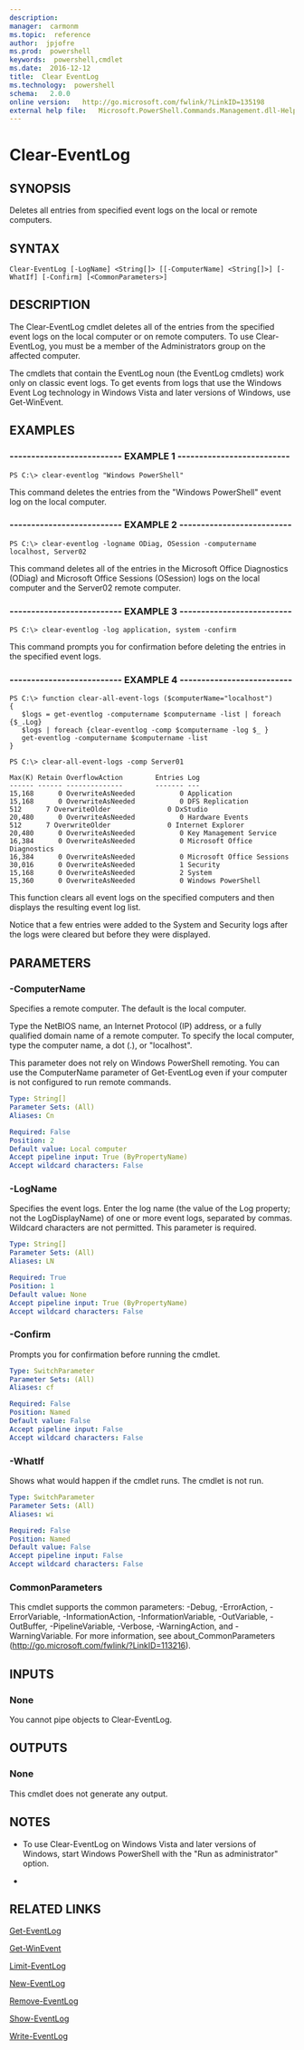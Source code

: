 ```yaml
---
description:  
manager:  carmonm
ms.topic:  reference
author:  jpjofre
ms.prod:  powershell
keywords:  powershell,cmdlet
ms.date:  2016-12-12
title:  Clear EventLog
ms.technology:  powershell
schema:   2.0.0
online version:   http://go.microsoft.com/fwlink/?LinkID=135198
external help file:   Microsoft.PowerShell.Commands.Management.dll-Help.xml
---
```



# Clear-EventLog
## SYNOPSIS
Deletes all entries from specified event logs on the local or remote computers.
## SYNTAX

```
Clear-EventLog [-LogName] <String[]> [[-ComputerName] <String[]>] [-WhatIf] [-Confirm] [<CommonParameters>]
```

## DESCRIPTION
The Clear-EventLog cmdlet deletes all of the entries from the specified event logs on the local computer or on remote computers.
To use Clear-EventLog, you must be a member of the Administrators group on the affected computer.

The cmdlets that contain the EventLog noun (the EventLog cmdlets) work only on classic event logs.
To get events from logs that use the Windows Event Log technology in Windows Vista and later versions of Windows, use Get-WinEvent.
## EXAMPLES

### -------------------------- EXAMPLE 1 --------------------------
```
PS C:\> clear-eventlog "Windows PowerShell"
```

This command deletes the entries from the "Windows PowerShell" event log on the local computer.
### -------------------------- EXAMPLE 2 --------------------------
```
PS C:\> clear-eventlog -logname ODiag, OSession -computername localhost, Server02
```

This command deletes all of the entries in the Microsoft Office Diagnostics (ODiag) and Microsoft Office Sessions (OSession) logs on the local computer and the Server02 remote computer.
### -------------------------- EXAMPLE 3 --------------------------
```
PS C:\> clear-eventlog -log application, system -confirm
```

This command prompts you for confirmation before deleting the entries in the specified event logs.
### -------------------------- EXAMPLE 4 --------------------------
```
PS C:\> function clear-all-event-logs ($computerName="localhost")
{
   $logs = get-eventlog -computername $computername -list | foreach {$_.Log}
   $logs | foreach {clear-eventlog -comp $computername -log $_ }
   get-eventlog -computername $computername -list
}

PS C:\> clear-all-event-logs -comp Server01

Max(K) Retain OverflowAction        Entries Log
------ ------ --------------        ------- ---
15,168      0 OverwriteAsNeeded           0 Application
15,168      0 OverwriteAsNeeded           0 DFS Replication
512      7 OverwriteOlder              0 DxStudio
20,480      0 OverwriteAsNeeded           0 Hardware Events
512      7 OverwriteOlder              0 Internet Explorer
20,480      0 OverwriteAsNeeded           0 Key Management Service
16,384      0 OverwriteAsNeeded           0 Microsoft Office Diagnostics
16,384      0 OverwriteAsNeeded           0 Microsoft Office Sessions
30,016      0 OverwriteAsNeeded           1 Security
15,168      0 OverwriteAsNeeded           2 System
15,360      0 OverwriteAsNeeded           0 Windows PowerShell
```

This function clears all event logs on the specified computers and then displays the resulting event log list.

Notice that a few entries were added to the System and Security logs after the logs were cleared but before they were displayed.
## PARAMETERS

### -ComputerName
Specifies a remote computer.
The default is the local computer.

Type the NetBIOS name, an Internet Protocol (IP) address, or a fully qualified domain name of a remote computer.
To specify the local computer, type the computer name, a dot (.), or "localhost".

This parameter does not rely on Windows PowerShell remoting.
You can use the ComputerName parameter of Get-EventLog even if your computer is not configured to run remote commands.

```yaml
Type: String[]
Parameter Sets: (All)
Aliases: Cn

Required: False
Position: 2
Default value: Local computer
Accept pipeline input: True (ByPropertyName)
Accept wildcard characters: False
```

### -LogName
Specifies the event logs.
Enter the log name (the value of the Log property; not the LogDisplayName) of one or more event logs, separated by commas. 
Wildcard characters are not permitted.
This parameter is required.

```yaml
Type: String[]
Parameter Sets: (All)
Aliases: LN

Required: True
Position: 1
Default value: None
Accept pipeline input: True (ByPropertyName)
Accept wildcard characters: False
```

### -Confirm
Prompts you for confirmation before running the cmdlet.

```yaml
Type: SwitchParameter
Parameter Sets: (All)
Aliases: cf

Required: False
Position: Named
Default value: False
Accept pipeline input: False
Accept wildcard characters: False
```

### -WhatIf
Shows what would happen if the cmdlet runs.
The cmdlet is not run.

```yaml
Type: SwitchParameter
Parameter Sets: (All)
Aliases: wi

Required: False
Position: Named
Default value: False
Accept pipeline input: False
Accept wildcard characters: False
```

### CommonParameters
This cmdlet supports the common parameters: -Debug, -ErrorAction, -ErrorVariable, -InformationAction, -InformationVariable, -OutVariable, -OutBuffer, -PipelineVariable, -Verbose, -WarningAction, and -WarningVariable. For more information, see about_CommonParameters (http://go.microsoft.com/fwlink/?LinkID=113216).
## INPUTS

### None
You cannot pipe objects to Clear-EventLog.
## OUTPUTS

### None
This cmdlet does not generate any output.
## NOTES
* To use Clear-EventLog on Windows Vista and later versions of Windows, start Windows PowerShell with the "Run as administrator" option.

*
## RELATED LINKS

[Get-EventLog](Get-EventLog.md)

[Get-WinEvent](../Microsoft.PowerShell.Diagnostics/Get-WinEvent.md)

[Limit-EventLog](Limit-EventLog.md)

[New-EventLog](New-EventLog.md)

[Remove-EventLog](Remove-EventLog.md)

[Show-EventLog](Show-EventLog.md)

[Write-EventLog](Write-EventLog.md)

